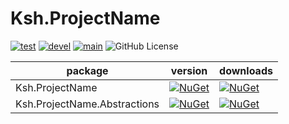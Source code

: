 # Ksh.ProjectName

[![test](https://github.com/skukshaus/ProjectName/actions/workflows/test.yml/badge.svg)](https://github.com/skukshaus/ProjectName/actions/workflows/test_main.yml)
[![devel](https://github.com/skukshaus/ProjectName/actions/workflows/devel.yml/badge.svg)](https://github.com/skukshaus/ProjectName/actions/workflows/devel.yml)
[![main](https://github.com/skukshaus/ProjectName/actions/workflows/main.yml/badge.svg)](https://github.com/skukshaus/ProjectName/actions/workflows/deploy_main.yml)
![GitHub License](https://img.shields.io/github/license/skukshaus/ProjectName)


| package                      | version                                                                                                                                   | downloads                                                                                                                                  |
|------------------------------|-------------------------------------------------------------------------------------------------------------------------------------------|--------------------------------------------------------------------------------------------------------------------------------------------|
| Ksh.ProjectName              | [![NuGet](https://img.shields.io/nuget/v/Ksh.ProjectName.svg)](https://www.nuget.org/packages/Ksh.ProjectName/)                           | [![NuGet](https://img.shields.io/nuget/dt/Ksh.ProjectName.svg)](https://www.nuget.org/packages/Ksh.ProjectName/)                           |
| Ksh.ProjectName.Abstractions | [![NuGet](https://img.shields.io/nuget/v/Ksh.ProjectName.Abstractions.svg)](https://www.nuget.org/packages/Ksh.ProjectName.Abstractions/) | [![NuGet](https://img.shields.io/nuget/dt/Ksh.ProjectName.Abstractions.svg)](https://www.nuget.org/packages/Ksh.ProjectName.Abstractions/) |

